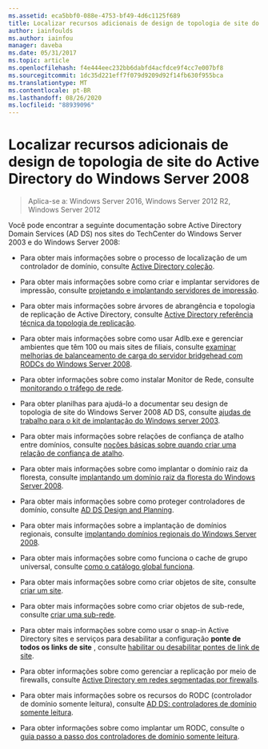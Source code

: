 ```yaml
---
ms.assetid: eca5bbf0-088e-4753-bf49-4d6c1125f689
title: Localizar recursos adicionais de design de topologia de site do Active Directory do Windows Server 2008
author: iainfoulds
ms.author: iainfou
manager: daveba
ms.date: 05/31/2017
ms.topic: article
ms.openlocfilehash: f4e444eec232bb6dabfd4acfdce9f4cc7e007bf8
ms.sourcegitcommit: 1dc35d221eff7f079d9209d92f14fb630f955bca
ms.translationtype: MT
ms.contentlocale: pt-BR
ms.lasthandoff: 08/26/2020
ms.locfileid: "88939096"
---
```

# <a name="finding-additional-resources-for-windows-server-2008-active-directory-site-topology-design"></a>Localizar recursos adicionais de design de topologia de site do Active Directory do Windows Server 2008

> Aplica-se a: Windows Server 2016, Windows Server 2012 R2, Windows Server 2012

Você pode encontrar a seguinte documentação sobre Active Directory Domain Services (AD DS) nos sites do TechCenter do Windows Server 2003 e do Windows Server 2008:

- Para obter mais informações sobre o processo de localização de um controlador de domínio, consulte [Active Directory coleção](/previous-versions/windows/it-pro/windows-server-2003/cc780036(v=ws.10)).

- Para obter mais informações sobre como criar e implantar servidores de impressão, consulte [projetando e implantando servidores de impressão](/previous-versions/windows/it-pro/windows-server-2003/cc785842(v=ws.10)).

- Para obter mais informações sobre árvores de abrangência e topologia de replicação de Active Directory, consulte [Active Directory referência técnica da topologia de replicação](/previous-versions/windows/it-pro/windows-server-2003/cc755326(v=ws.10)).

- Para obter mais informações sobre como usar Adlb.exe e gerenciar ambientes que têm 100 ou mais sites de filiais, consulte [examinar melhorias de balanceamento de carga do servidor bridgehead com RODCs do Windows Server 2008](/previous-versions/windows/it-pro/windows-server-2008-r2-and-2008/dd735927(v%3dws.10)).

- Para obter informações sobre como instalar Monitor de Rede, consulte [monitorando o tráfego de rede](/previous-versions/windows/it-pro/windows-server-2003/cc783075(v=ws.10)).

- Para obter planilhas para ajudá-lo a documentar seu design de topologia de site do Windows Server 2008 AD DS, consulte [ajudas de trabalho para o kit de implantação do Windows server 2003](https://microsoft.com/download/details.aspx?id=9608).

- Para obter mais informações sobre relações de confiança de atalho entre domínios, consulte [noções básicas sobre quando criar uma relação de confiança de atalho](/previous-versions/windows/it-pro/windows-server-2008-r2-and-2008/cc754538(v=ws.11)).

- Para obter mais informações sobre como implantar o domínio raiz da floresta, consulte [implantando um domínio raiz da floresta do Windows Server 2008](/previous-versions/windows/it-pro/windows-server-2008-r2-and-2008/cc731174(v=ws.10)).

- Para obter mais informações sobre como proteger controladores de domínio, consulte [AD DS Design and Planning](./ad-ds-design-and-planning.md).

- Para obter mais informações sobre a implantação de domínios regionais, consulte [implantando domínios regionais do Windows Server 2008](/previous-versions/windows/it-pro/windows-server-2008-r2-and-2008/cc755118(v=ws.10)).

- Para obter mais informações sobre como funciona o cache de grupo universal, consulte [como o catálogo global funciona](/previous-versions/windows/it-pro/windows-server-2003/cc737410(v=ws.10)).

- Para obter mais informações sobre como criar objetos de site, consulte [criar um site](/previous-versions/windows/it-pro/windows-server-2008-r2-and-2008/cc772304(v=ws.11)).

- Para obter mais informações sobre como criar objetos de sub-rede, consulte [criar uma sub-rede](/previous-versions/windows/it-pro/windows-server-2008-r2-and-2008/cc770372(v=ws.11)).

- Para obter mais informações sobre como usar o snap-in Active Directory sites e serviços para desabilitar a configuração **ponte de todos os links de site** , consulte [habilitar ou desabilitar pontes de link de site](/previous-versions/windows/it-pro/windows-server-2003/cc738789(v=ws.10)).

- Para obter informações sobre como gerenciar a replicação por meio de firewalls, consulte [Active Directory em redes segmentadas por firewalls](https://microsoft.com/download/details.aspx?familyid=c2ef3846-43f0-4caf-9767-a9166368434e).

- Para obter mais informações sobre os recursos do RODC (controlador de domínio somente leitura), consulte [AD DS: controladores de domínio somente leitura](/previous-versions/windows/it-pro/windows-server-2008-r2-and-2008/cc732801(v=ws.10)).

- Para obter informações sobre como implantar um RODC, consulte o [guia passo a passo dos controladores de domínio somente leitura](/previous-versions/windows/it-pro/windows-server-2008-r2-and-2008/cc772234(v=ws.10)).